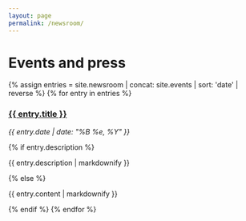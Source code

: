 ```yaml
---
layout: page
permalink: /newsroom/
---
```


# Events and press

{% assign entries = site.newsroom | concat: site.events | sort: 'date' | reverse %}
{% for entry in entries %}
  <h3><a href="{{ entry.url }}">{{ entry.title }}</a></h3>
  <p><em>{{ entry.date | date: "%B %e, %Y" }}</em></p>
  {% if entry.description %}
  <p>{{ entry.description | markdownify }}</p>
  {% else %}
  <p>{{ entry.content | markdownify }}</p>
  {% endif %}
{% endfor %}

